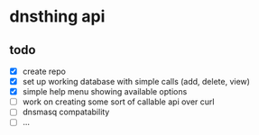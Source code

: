 dnsthing api
============

todo
----
- [X] create repo
- [X] set up working database with simple calls (add, delete, view)
- [X] simple help menu showing available options
- [ ] work on creating some sort of callable api over curl
- [ ] dnsmasq compatability
- [ ] ...
